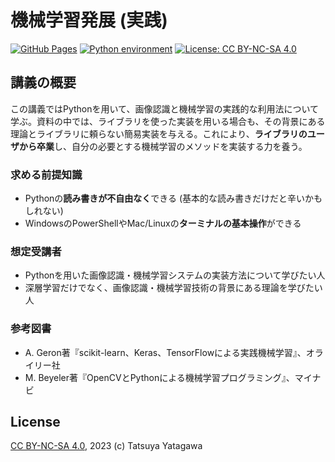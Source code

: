 機械学習発展 (実践)
===

[![GitHub Pages](https://github.com/tatsy-classes/1284-sds-advml/actions/workflows/gh-pages.yaml/badge.svg)](https://github.com/tatsy-classes/1284-sds-advml/actions/workflows/gh-pages.yaml)
[![Python environment](https://github.com/tatsy-classes/1284-sds-advml/actions/workflows/python.yaml/badge.svg)](https://github.com/tatsy-classes/1284-sds-advml/actions/workflows/python.yaml)
[![License: CC BY-NC-SA 4.0](https://img.shields.io/badge/License-CC_BY--NC--SA_4.0-lightgrey.svg)](https://creativecommons.org/licenses/by-nc-sa/4.0/)

## 講義の概要

この講義ではPythonを用いて、画像認識と機械学習の実践的な利用法について学ぶ。資料の中では、ライブラリを使った実装を用いる場合も、その背景にある理論とライブラリに頼らない簡易実装を与える。これにより、**ライブラリのユーザから卒業**し、自分の必要とする機械学習のメソッドを実装する力を養う。

### 求める前提知識
- Pythonの**読み書きが不自由なく**できる (基本的な読み書きだけだと辛いかもしれない)
- WindowsのPowerShellやMac/Linuxの**ターミナルの基本操作**ができる

### 想定受講者
- Pythonを用いた画像認識・機械学習システムの実装方法について学びたい人
- 深層学習だけでなく、画像認識・機械学習技術の背景にある理論を学びたい人

### 参考図書
- A. Geron著『scikit-learn、Keras、TensorFlowによる実践機械学習』、オライリー社
- M. Beyeler著『OpenCVとPythonによる機械学習プログラミング』、マイナビ

## License

[CC BY-NC-SA 4.0](http://creativecommons.org/licenses/by-nc-sa/4.0/), 2023 (c) Tatsuya Yatagawa

